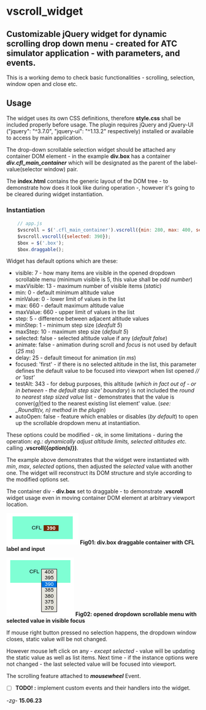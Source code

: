 # vscroll_widget

## Customizable jQuery widget for dynamic scrolling drop down menu - created for ATC simulator application - with parameters, and events.

This is a working demo to check basic functionalities - scrolling, selection, window open and close etc.

## Usage

The widget uses its own CSS definitions, therefore **style.css** shall be included properly before usage.
The plugin requires jQuery and jQuery-UI ("jquery": "^3.7.0", "jquery-ui": "^1.13.2" respectively) installed or available to access by main application.

The drop-down scrollable selection widget should be attached any container DOM element - in the example **div.box** has a container ***div.cfl_main_container*** which will be designated as the parent of the label-value(selector window) pair.

The **index.html** contains the generic layout of the DOM tree - to demonstrate how does it look like during operation -, however it's going to be cleared during widget instantiation.

### Instantiation

```javascript
    // app.js
    $vscroll = $('.cfl_main_container').vscroll({min: 280, max: 400, selected: 340});
    $vscroll.vscroll({selected: 390});
    $box = $('.box');
    $box.draggable();
```

Widget has default options which are these:

- visible: 7  - how many items are visible in the opened dropdown scrollable menu (minimum visible is 5, this value shall be *odd number*)
- maxVisible: 13  - maximum number of visible items (*static*)
- min: 0  - default minimum altitude value
- minValue: 0 - lower limit of values in the list
- max: 660  - default maximum altitude value
- maxValue: 660 - upper limit of values in the list
- step: 5 - difference between adjacent altitude values
- minStep: 1  - minimum step size (*deafult 5*)
- maxStep: 10 - maximum step size (*default 5*)
- selected: false - selected altitude value if any (*default false*)
- animate: false  - animation during scroll and *focus* is not used by default (*25 ms*)
- delay: 25 - default timeout for animation (*in ms*)
- focused: 'first'  - if there is no selected altitude in the list, this parameter defines the default value to be focused into viewport when list opened  *// or 'last'*
- testAlt: 343  - for debug purposes, this altitude (*which in fact out of - or in between - the default step size' boundary*) is not included the *round to nearest step sized value* list - demonstrates that the value is conver(*g|t*)ed to the nearest existing list element' value. (*see: _RoundIt(v, n) method in the plugin*)
- autoOpen: false - feature which enables or disables (*by default*) to open up the scrollable dropdown menu at instantiation.

These options could be modified - ok, in some limitations - during the operation: *eg.: dynamically adjust altitude limits, selected altitudes etc.* calling **.vscroll({*option(s)*})**.

The example above demonstrates that the widget were instantiated with *min*, *max*, *selected* options, then adjusted the *selected* value with another one. The widget will reconstruct its DOM structure and style according to the modified options set.

The container div - **div.box** set to draggable - to demonstrate **.vscroll** widget usage even in moving container DOM element at arbitrary viewport location.

![div.box draggable container with CFL label and input](image01.png)
**Fig01: div.box draggable container with CFL label and input**

![Alt text](image02.png)
**Fig02: opened dropdown scrollable menu with selected value in visible focus**

If mouse right button pressed no selection happens, the dropdown window closes, static value will be not changed.

However mouse left click on any - *except selected* - value will be updating the static value as well as list items. Next time - if the instance options were not changed - the last selected value will be focused into viewport.

The scrolling feature attached to ***mousewheel*** Event.

- [ ] **TODO! :** implement custom events and their handlers into the widget.

*-zg-* **15.06.23**
